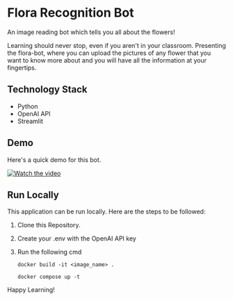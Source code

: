 # Flora Recognition Bot
An image reading bot which tells you all about the flowers!

Learning should never stop, even if you aren't in your classroom. Presenting the flora-bot, where you can upload the pictures of any flower that you want to know more about and you will have all the information at your fingertips.

## Technology Stack
- Python
- OpenAI API
- Streamlit

## Demo
Here's a quick demo for this bot.

[![Watch the video](https://img.youtube.com/vi/AlNBwj71v-M/hqdefault.jpg)](https://youtu.be/AlNBwj71v-M)


## Run Locally

This application can be run locally. Here are the steps to be followed:
1. Clone this Repository.
2. Create your .env with the OpenAI API key
3. Run the following cmd
   ```
   docker build -it <image_name> .
   ```

   ```
   docker compose up -t
   ```

Happy Learning!
